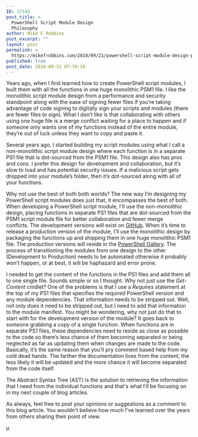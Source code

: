 ```yaml
---
ID: 17143
post_title: >
  PowerShell Script Module Design
  Philosophy
author: Mike F Robbins
post_excerpt: ""
layout: post
permalink: >
  https://mikefrobbins.com/2018/09/21/powershell-script-module-design-philosophy/
published: true
post_date: 2018-09-21 07:30:26
---
```

Years ago, when I first learned how to create PowerShell script modules, I built them with all the functions in one huge monolithic PSM1 file. I like the monolithic script module design from a performance and security standpoint along with the ease of signing fewer files if you’re taking advantage of code signing to digitally sign your scripts and modules (there are fewer files to sign). What I don’t like is that collaborating with others using one huge file is a merge conflict waiting for a place to happen and if someone only wants one of my functions instead of the entire module, they’re out of luck unless they want to copy and paste it.

Several years ago, I started building my script modules using what I call a non-monolithic script module design where each function is in a separate PS1 file that is dot-sourced from the PSM1 file. This design also has pros and cons. I prefer this design for development and collaboration, but it’s slow to load and has potential security issues. If a malicious script gets dropped into your module’s folder, then it’s dot-sourced along with all of your functions.

Why not use the best of both both worlds? The new way I’m designing my PowerShell script modules does just that, it encompasses the best of both. When developing a PowerShell script module, I'll use the non-monolithic design, placing functions in separate PS1 files that are dot-sourced from the PSM1 script module file for better collaboration and fewer merge conflicts. The development versions will exist on <a href="https://github.com/mikefrobbins" target="_blank" rel="noopener">GitHub</a>. When it’s time to release a production version of the module, I'll use the monolithic design by packaging the functions up and shipping them in one huge monolithic PSM1 file. The production versions will reside in the <a href="https://www.powershellgallery.com/" target="_blank" rel="noopener">PowerShell Gallery</a>. The process of transitioning the modules from one design to the other (Development to Production) needs to be automated otherwise it probably won’t happen, or at best, it will be haphazard and error prone.

I needed to get the content of the functions in the PS1 files and add them all to one single file. Sounds simple or so I thought. Why not just use the <em>Get-Content</em> cmdlet? One of the problems is that I use a <em>Requires</em> statement at the top of my PS1 files that specifies the required PowerShell version and any module dependencies. That information needs to be stripped out. Well, not only does it need to be stripped out, but I need to add that information to the module manifest. You might be wondering, why not just do that to start with for the development version of the module? It goes back to someone grabbing a copy of a single function. When functions are in separate PS1 files, these dependencies need to reside as close as possible to the code so there’s less chance of them becoming separated or being neglected as far as updating them when changes are made to the code. Basically, it’s the same reason that you’ll pry comment based help from my cold dead hands. The farther the documentation lives from the content, the less likely it will be updated and the more chance it will become separated from the code itself.

The Abstract Syntax Tree (AST) is the solution to retrieving the information that I need from the individual functions and that's what I'll be focusing on in my next couple of blog articles.

As always, feel free to post your opinions or suggestions as a comment to this blog article. You wouldn't believe how much I've learned over the years from others sharing their point of view.

µ